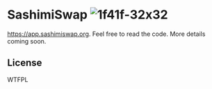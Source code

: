 #  SashimiSwap ![1f41f-32x32](https://user-images.githubusercontent.com/70681242/92337848-39706400-f0e7-11ea-9006-67a4edec5bea.png)
https://app.sashimiswap.org. Feel free to read the code. More details coming soon.

## License

WTFPL
